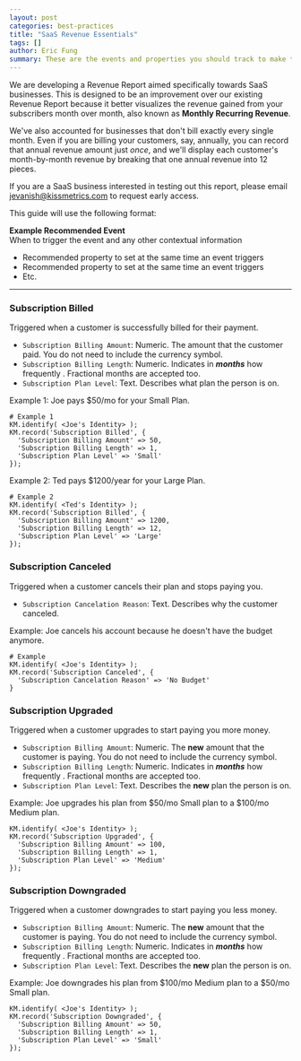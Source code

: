 ```yaml
---
layout: post
categories: best-practices
title: "SaaS Revenue Essentials"
tags: []
author: Eric Fung
summary: These are the events and properties you should track to make the most of our SaaS Revenue Report. 
---
```

We are developing a Revenue Report aimed specifically towards SaaS businesses. This is designed to be an improvement over our existing Revenue Report because it better visualizes the revenue gained from your subscribers month over month, also known as **Monthly Recurring Revenue**.

We've also accounted for businesses that don't bill exactly every single month. Even if you are billing your customers, say, annually, you can record that annual revenue amount just *once*, and we'll display each customer's month-by-month revenue by breaking that one annual revenue into 12 pieces.

If you are a SaaS business interested in testing out this report, please email [jevanish@kissmetrics.com][request] to request early access.

This guide will use the following format:

**Example Recommended Event** <br />
When to trigger the event and any other contextual information
* Recommended property to set at the same time an event triggers
* Recommended property to set at the same time an event triggers
* Etc.

[request]: mailto:jevanish@kissmetrics.com?subject=%5BSaaS%20Revenue%5D%20Requesting%20Access

---

<a name="subscription-billed"></a>
### Subscription Billed

Triggered when a customer is successfully billed for their payment.

* `Subscription Billing Amount`: Numeric. The amount that the customer paid. You do not need to include the currency symbol.
* `Subscription Billing Length`: Numeric. Indicates in ***months*** how frequently . Fractional months are accepted too.
* `Subscription Plan Level`: Text. Describes what plan the person is on.

Example 1: Joe pays $50/mo for your Small Plan.

    # Example 1
    KM.identify( <Joe's Identity> );
    KM.record('Subscription Billed', {
      'Subscription Billing Amount' => 50,
      'Subscription Billing Length' => 1,
      'Subscription Plan Level' => 'Small'
    });

Example 2: Ted pays $1200/year for your Large Plan.

    # Example 2
    KM.identify( <Ted's Identity> );
    KM.record('Subscription Billed', {
      'Subscription Billing Amount' => 1200,
      'Subscription Billing Length' => 12,
      'Subscription Plan Level' => 'Large'
    });

<a name="subscription-canceled"></a>
### Subscription Canceled

Triggered when a customer cancels their plan and stops paying you.

* `Subscription Cancelation Reason`: Text. Describes why the customer canceled.

Example: Joe cancels his account because he doesn't have the budget anymore.

    # Example
    KM.identify( <Joe's Identity> );
    KM.record('Subscription Canceled', {
      'Subscription Cancelation Reason' => 'No Budget'
    }

<a name="subscription-upgrade"></a>
### Subscription Upgraded

Triggered when a customer upgrades to start paying you more money.

* `Subscription Billing Amount`: Numeric. The **new** amount that the customer is paying. You do not need to include the currency symbol.
* `Subscription Billing Length`: Numeric. Indicates in ***months*** how frequently . Fractional months are accepted too.
* `Subscription Plan Level`: Text. Describes the **new** plan the person is on.

Example: Joe upgrades his plan from $50/mo Small plan to a $100/mo Medium plan.

    KM.identify( <Joe's Identity> );
    KM.record('Subscription Upgraded', {
      'Subscription Billing Amount' => 100,
      'Subscription Billing Length' => 1,
      'Subscription Plan Level' => 'Medium'
    });

<a name="subscription-downgraded"></a>
### Subscription Downgraded

Triggered when a customer downgrades to start paying you less money.

* `Subscription Billing Amount`: Numeric. The **new** amount that the customer is paying. You do not need to include the currency symbol.
* `Subscription Billing Length`: Numeric. Indicates in ***months*** how frequently . Fractional months are accepted too.
* `Subscription Plan Level`: Text. Describes the **new** plan the person is on.

Example: Joe downgrades his plan from $100/mo Medium plan to a $50/mo Small plan.

    KM.identify( <Joe's Identity> );
    KM.record('Subscription Downgraded', {
      'Subscription Billing Amount' => 50,
      'Subscription Billing Length' => 1,
      'Subscription Plan Level' => 'Small'
    });

<!--
### Subscription Refunded

Triggered when you apply a refund for a customer.

* `Subscription Refund Amount`: Numeric. The refunded amount. (Is this supposed to be a positive or negative number?)
* `Subscription Refund Reason`: Text. Describes the reason for the person is on.

Example: You refund Joe $100 while he is on a $50/mo Small plan.

    KM.identify( <Joe's Identity> );
    KM.record('Subscription Refunded', {
      'Subscription Refund Amount' => 100,
      'Subscription Refund Reason' => 'Charged incorrect amount'
    });
-->